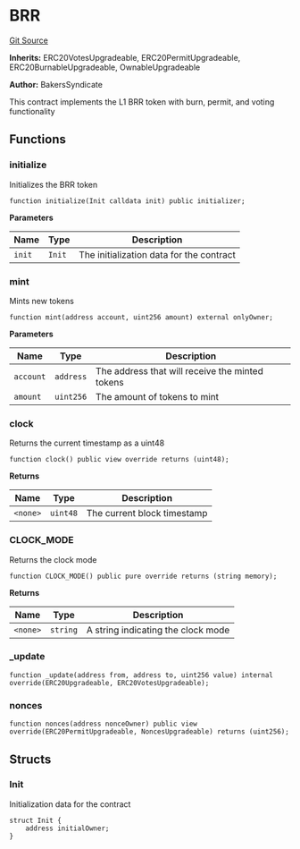 # BRR
[Git Source](https://github.com/WalletConnect/contracts/blob/67de895b15d7488b46908a69f0cb045943c5c770/src/BRR.sol)

**Inherits:**
ERC20VotesUpgradeable, ERC20PermitUpgradeable, ERC20BurnableUpgradeable, OwnableUpgradeable

**Author:**
BakersSyndicate

This contract implements the L1 BRR token with burn, permit, and voting functionality


## Functions
### initialize

Initializes the BRR token


```solidity
function initialize(Init calldata init) public initializer;
```
**Parameters**

|Name|Type|Description|
|----|----|-----------|
|`init`|`Init`|The initialization data for the contract|


### mint

Mints new tokens


```solidity
function mint(address account, uint256 amount) external onlyOwner;
```
**Parameters**

|Name|Type|Description|
|----|----|-----------|
|`account`|`address`|The address that will receive the minted tokens|
|`amount`|`uint256`|The amount of tokens to mint|


### clock

Returns the current timestamp as a uint48


```solidity
function clock() public view override returns (uint48);
```
**Returns**

|Name|Type|Description|
|----|----|-----------|
|`<none>`|`uint48`|The current block timestamp|


### CLOCK_MODE

Returns the clock mode


```solidity
function CLOCK_MODE() public pure override returns (string memory);
```
**Returns**

|Name|Type|Description|
|----|----|-----------|
|`<none>`|`string`|A string indicating the clock mode|


### _update


```solidity
function _update(address from, address to, uint256 value) internal override(ERC20Upgradeable, ERC20VotesUpgradeable);
```

### nonces


```solidity
function nonces(address nonceOwner) public view override(ERC20PermitUpgradeable, NoncesUpgradeable) returns (uint256);
```

## Structs
### Init
Initialization data for the contract


```solidity
struct Init {
    address initialOwner;
}
```

